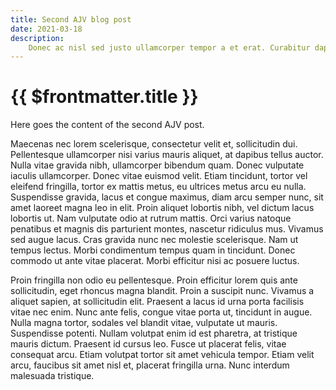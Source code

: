 ```yaml
---
title: Second AJV blog post
date: 2021-03-18
description:
    Donec ac nisl sed justo ullamcorper tempor a et erat. Curabitur dapibus, diam ut imperdiet ultrices, enim mi cursus erat, eu ornare ex urna vitae massa. Maecenas.
---
```


# {{ $frontmatter.title }}

<BlogPostMeta :date="$frontmatter.date"/>

Here goes the content of the second AJV post.

Maecenas nec lorem scelerisque, consectetur velit et, sollicitudin dui. Pellentesque ullamcorper nisi varius mauris aliquet, at dapibus tellus auctor. Nulla vitae gravida nibh, ullamcorper bibendum quam. Donec vulputate iaculis ullamcorper. Donec vitae euismod velit. Etiam tincidunt, tortor vel eleifend fringilla, tortor ex mattis metus, eu ultrices metus arcu eu nulla. Suspendisse gravida, lacus et congue maximus, diam arcu semper nunc, sit amet laoreet magna leo in elit. Proin aliquet lobortis nibh, vel dictum lacus lobortis ut. Nam vulputate odio at rutrum mattis. Orci varius natoque penatibus et magnis dis parturient montes, nascetur ridiculus mus. Vivamus sed augue lacus. Cras gravida nunc nec molestie scelerisque. Nam ut tempus lectus. Morbi condimentum tempus quam in tincidunt. Donec commodo ut ante vitae placerat. Morbi efficitur nisi ac posuere luctus.

Proin fringilla non odio eu pellentesque. Proin efficitur lorem quis ante sollicitudin, eget rhoncus magna blandit. Proin a suscipit nunc. Vivamus a aliquet sapien, at sollicitudin elit. Praesent a lacus id urna porta facilisis vitae nec enim. Nunc ante felis, congue vitae porta ut, tincidunt in augue. Nulla magna tortor, sodales vel blandit vitae, vulputate ut mauris. Suspendisse potenti. Nullam volutpat enim id est pharetra, at tristique mauris dictum. Praesent id cursus leo. Fusce ut placerat felis, vitae consequat arcu. Etiam volutpat tortor sit amet vehicula tempor. Etiam velit arcu, faucibus sit amet nisl et, placerat fringilla urna. Nunc interdum malesuada tristique.
